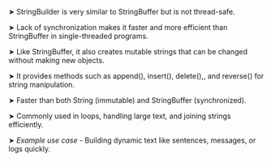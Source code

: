 
➤ StringBuilder is very similar to StringBuffer but is not thread-safe.

➤ Lack of synchronization makes it faster and more efficient than StringBuffer in single-threaded programs.

➤ Like StringBuffer, it also creates mutable strings that can be changed without making new objects.

➤ It provides methods such as append(), insert(), delete(),, and reverse() for string manipulation.

➤ Faster than both String (immutable) and StringBuffer (synchronized).

➤ Commonly used in loops, handling large text, and joining strings efficiently.

➤ *Example use case -* Building dynamic text like sentences, messages, or logs quickly.


